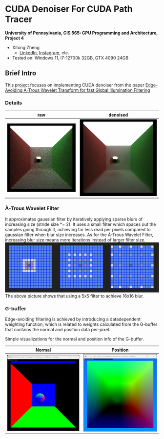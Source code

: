 CUDA Denoiser For CUDA Path Tracer
==================================

**University of Pennsylvania, CIS 565: GPU Programming and Architecture, Project 4**

* Xitong Zheng
  * [LinkedIn](https://www.linkedin.com/in/xitong-zheng-5b6543205/), [Instagram](https://www.instagram.com/simonz_zheng/), etc.
* Tested on: Windows 11, i7-12700k 32GB, GTX 4090 24GB

## Brief Intro
This project focuses on implementing CUDA denoiser from the paper [Edge-Avoiding À-Trous Wavelet Transform for fast Global
Illumination Filtering](https://jo.dreggn.org/home/2010_atrous.pdf)

### Details
| raw | denoised |
|-----| -----    |
|![](./img/intro_raw.png) | ![](./img/intro_denoised.png) |

### À-Trous Wavelet Filter
It approximates gaussian filter by iteratively applying sparse blurs of increasing size (stride size *= 2). It uses a small filter which spaces out the samples going through it, achieving far less read per pixels compared to gaussian filter when blur size increases. As for the À-Trous Wavelet Filter, increasing blur size means more iterations instead of larger filter size.
![](./img/filter_intro.png) 
The above picture shows that using a 5x5 filter to achieve 16x16 blur.

### G-buffer 
Edge-avoiding filtering is achieved by introducing a datadependent weighting function, which is related to weights calculated from the G-buffer that contains the normal and position data per-pixel.

Simple visualizations for the normal and position info of the G-buffer.

| Normal | Position |
|---|---|
|![](img/my_normal_G.png)|![](img/my_pos_G.png)|